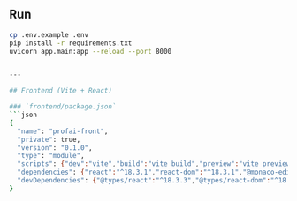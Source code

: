 ## Run
```bash
cp .env.example .env
pip install -r requirements.txt
uvicorn app.main:app --reload --port 8000


---

## Frontend (Vite + React)

### `frontend/package.json`
```json
{
  "name": "profai-front",
  "private": true,
  "version": "0.1.0",
  "type": "module",
  "scripts": {"dev":"vite","build":"vite build","preview":"vite preview"},
  "dependencies": {"react":"^18.3.1","react-dom":"^18.3.1","@monaco-editor/react":"^4.6.0"},
  "devDependencies": {"@types/react":"^18.3.3","@types/react-dom":"^18.3.0","@vitejs/plugin-react":"^4.3.1","typescript":"^5.5.4","vite":"^5.4.1"}
}